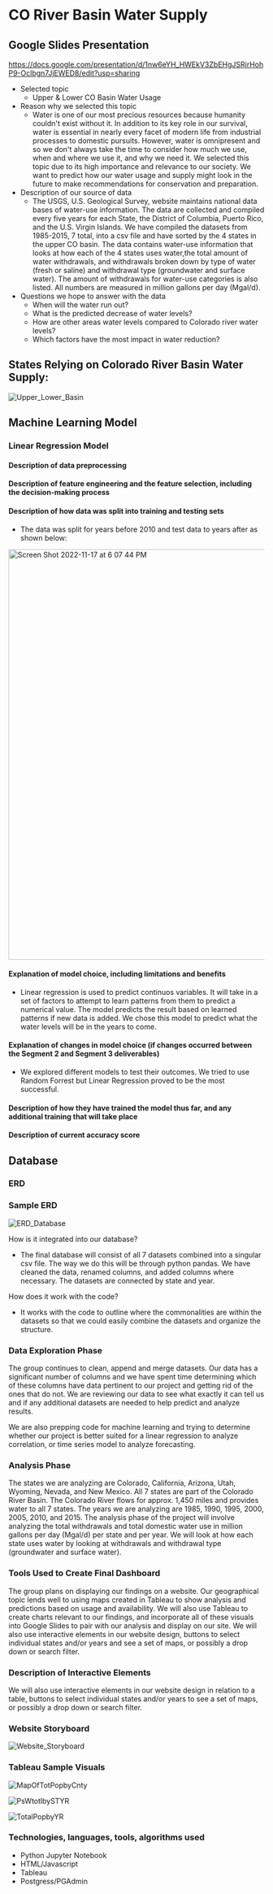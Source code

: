 # CO River Basin Water Supply

## Google Slides Presentation
https://docs.google.com/presentation/d/1nw6eYH_HWEkV3ZbEHgJSRjrHohP9-Oclbgn7JjEWED8/edit?usp=sharing

- Selected topic
  - Upper & Lower CO Basin Water Usage
- Reason why we selected this topic
  - Water is one of our most precious resources because humanity couldn't exist without it. In addition to its key role in our survival, water is essential in nearly every facet of modern life from industrial processes to domestic pursuits. However, water is omnipresent and so we don't always take the time to consider how much we use, when and where we use it, and why we need it. We selected this topic due to its high importance and relevance to our society. We want to predict how our water usage and supply might look in the future to make recommendations for conservation and preparation.
- Description of our source of data
  - The USGS, U.S. Geological Survey, website maintains national data bases of water-use information. The data are collected and compiled every five years for each State, the District of Columbia, Puerto Rico, and the U.S. Virgin Islands. We have compiled the datasets from 1985-2015, 7 total, into a csv file and have sorted by the 4 states in the upper CO basin. The data contains water-use information that looks at how each of the 4 states uses water,the total amount of water withdrawals, and withdrawals broken down by type of water (fresh or saline) and withdrawal type (groundwater and surface water). The amount of withdrawals for water-use categories is also listed. All numbers are measured in million gallons per day (Mgal/d). 
- Questions we hope to answer with the data
   -  When will the water run out? 
   -  What is the predicted decrease of water levels? 
   -  How are other areas water levels compared to Colorado river water levels? 
   -  Which factors have the most impact in water reduction?

## States Relying on Colorado River Basin Water Supply:

![Upper_Lower_Basin](https://user-images.githubusercontent.com/105175961/199853643-227281eb-0fda-4b28-a371-13f5b090a121.png)
  
## Machine Learning Model
### Linear Regression Model

#### Description of data preprocessing

#### Description of feature engineering and the feature selection, including the decision-making process

#### Description of how data was split into training and testing sets
- The data was split for years before 2010 and test data to years after as shown below:
<img width="808" alt="Screen Shot 2022-11-17 at 6 07 44 PM" src="https://user-images.githubusercontent.com/105477190/202593126-5a230b5a-fecb-450d-b759-7bebe53dab43.png">

#### Explanation of model choice, including limitations and benefits
- Linear regression is used to predict continuos variables. It will take in a set of factors to attempt to learn patterns from them to predict a numerical value. The model predicts the result based on learned patterns if new data is added. We chose this model to predict what the water levels will be in the years to come.

#### Explanation of changes in model choice (if changes occurred between the Segment 2 and Segment 3 deliverables)
- We explored different models to test their outcomes. We tried to use Random Forrest but Linear Regression proved to be the most successful.

#### Description of how they have trained the model thus far, and any additional training that will take place

#### Description of current accuracy score

## Database
### ERD
### Sample ERD
![ERD_Database](https://user-images.githubusercontent.com/105477190/199865016-7e40cd30-6bda-43b5-a750-424b16ff89d6.png)

How is it integrated into our database?
- The final database will consist of all 7 datasets combined into a singular csv file. The way we do this will be through python pandas. We have cleaned the data, renamed columns, and added columns where necessary. The datasets are connected by state and year.

How does it work with the code?
- It works with the code to outline where the commonalities are within the datasets so that we could easily combine the datasets and organize the structure.

### Data Exploration Phase

The group continues to clean, append and merge datasets. Our data has a significant number of columns and we have spent time determining which of these columns have data pertinent to our project and getting rid of the ones that do not. We are reviewing our data to see what exactly it can tell us and if any additional datasets are needed to help predict and analyze results. 

We are also prepping code for machine learning and trying to determine whether our project is better suited for a linear regression to analyze correlation, or time series model to analyze forecasting. 

### Analysis Phase

The states we are analyzing are Colorado, California, Arizona, Utah, Wyoming, Nevada, and New Mexico. All 7 states are part of the Colorado River Basin. The Colorado River flows for approx. 1,450 miles and provides water to all 7 states. The years we are analyzing are 1985, 1990, 1995, 2000, 2005, 2010, and 2015. The analysis phase of the project will involve analyzing the total withdrawals and total domestic water use in million gallons per day (Mgal/d) per state and per year. We will look at how each state uses water by looking at withdrawals and withdrawal type (groundwater and surface water). 

### Tools Used to Create Final Dashboard 

The group plans on displaying our findings on a website. Our geographical topic lends well to using maps created in Tableau to show analysis and predictions based on usage and availability. We will also use Tableau to create charts relevant to our findings, and incorporate all of these visuals into Google Slides to pair with our analysis and display on our site. We will also use interactive elements in our website design, buttons to select individual states and/or years and see a set of maps, or possibly a drop down or search filter. 

### Description of Interactive Elements

We will also use interactive elements in our website design in relation to a table, buttons to select individual states and/or years to see a set of maps, or possibly a drop down or search filter.

### Website Storyboard



![Website_Storyboard](https://user-images.githubusercontent.com/105175961/200971400-2180b535-68c0-4325-9d87-fb3a08bf20aa.png)




### Tableau Sample Visuals
![MapOfTotPopbyCnty](https://user-images.githubusercontent.com/105477190/202590144-7e202dcf-89b7-4300-b070-06f5336ed725.png)

![PsWtotlbySTYR](https://user-images.githubusercontent.com/105477190/202590166-6bb4c31c-afc2-4265-9adf-fed9d6176a30.png)

![TotalPopbyYR](https://user-images.githubusercontent.com/105477190/202590168-8f320d26-12dc-4305-887c-ad5e3849af75.png)

### Technologies, languages, tools, algorithms used

- Python Jupyter Notebook
- HTML/Javascript
- Tableau
- Postgress/PGAdmin


